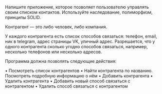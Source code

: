 Напишите приложение, которое позволяет пользователю управлять своим списком контактов. Используйте наследование, полиморфизм, принципы SOLID.

Контрагент — это либо человек, либо компания.

У каждого контрагента есть список способов связаться: телефон, email, ник в telegram, адрес страницы VK, уличный адрес. Разрешается, что у одного контрагента сколько угодно способов связаться, например, несколько телефонов или несколько адресов.

Программа должна позволять следующие действия:

• Посмотреть список контрагентов
• Найти контрагента по названию. Посмотреть подробную информацию о нём
• Добавить контрагента
• Удалить контрагента
• Добавить новый способ связаться с контрагентом
• Удалить способ связаться с контрагентом